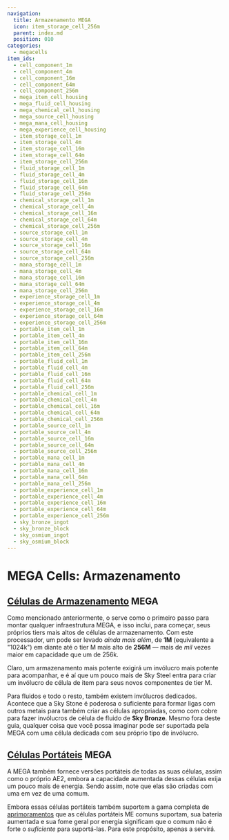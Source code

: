 ```yaml
---
navigation:
  title: Armazenamento MEGA
  icon: item_storage_cell_256m
  parent: index.md
  position: 010
categories:
  - megacells
item_ids:
  - cell_component_1m
  - cell_component_4m
  - cell_component_16m
  - cell_component_64m
  - cell_component_256m
  - mega_item_cell_housing
  - mega_fluid_cell_housing
  - mega_chemical_cell_housing
  - mega_source_cell_housing
  - mega_mana_cell_housing
  - mega_experience_cell_housing
  - item_storage_cell_1m
  - item_storage_cell_4m
  - item_storage_cell_16m
  - item_storage_cell_64m
  - item_storage_cell_256m
  - fluid_storage_cell_1m
  - fluid_storage_cell_4m
  - fluid_storage_cell_16m
  - fluid_storage_cell_64m
  - fluid_storage_cell_256m
  - chemical_storage_cell_1m
  - chemical_storage_cell_4m
  - chemical_storage_cell_16m
  - chemical_storage_cell_64m
  - chemical_storage_cell_256m
  - source_storage_cell_1m
  - source_storage_cell_4m
  - source_storage_cell_16m
  - source_storage_cell_64m
  - source_storage_cell_256m
  - mana_storage_cell_1m
  - mana_storage_cell_4m
  - mana_storage_cell_16m
  - mana_storage_cell_64m
  - mana_storage_cell_256m
  - experience_storage_cell_1m
  - experience_storage_cell_4m
  - experience_storage_cell_16m
  - experience_storage_cell_64m
  - experience_storage_cell_256m
  - portable_item_cell_1m
  - portable_item_cell_4m
  - portable_item_cell_16m
  - portable_item_cell_64m
  - portable_item_cell_256m
  - portable_fluid_cell_1m
  - portable_fluid_cell_4m
  - portable_fluid_cell_16m
  - portable_fluid_cell_64m
  - portable_fluid_cell_256m
  - portable_chemical_cell_1m
  - portable_chemical_cell_4m
  - portable_chemical_cell_16m
  - portable_chemical_cell_64m
  - portable_chemical_cell_256m
  - portable_source_cell_1m
  - portable_source_cell_4m
  - portable_source_cell_16m
  - portable_source_cell_64m
  - portable_source_cell_256m
  - portable_mana_cell_1m
  - portable_mana_cell_4m
  - portable_mana_cell_16m
  - portable_mana_cell_64m
  - portable_mana_cell_256m
  - portable_experience_cell_1m
  - portable_experience_cell_4m
  - portable_experience_cell_16m
  - portable_experience_cell_64m
  - portable_experience_cell_256m
  - sky_bronze_ingot
  - sky_bronze_block
  - sky_osmium_ingot
  - sky_osmium_block
---
```


# MEGA Cells: Armazenamento

<GameScene zoom="8" background="transparent">
  <ImportStructure src="assets/assemblies/drive_cells.snbt" />
  <IsometricCamera yaw="195" pitch="10" />
</GameScene>

## [Células de Armazenamento](ae2:items-blocks-machines/storage_cells.md) MEGA

<Row>
  <ItemImage id="mega_item_cell_housing" scale="4" />
  <ItemImage id="item_storage_cell_1m" scale="4" />
  <ItemImage id="item_storage_cell_4m" scale="4" />
  <ItemImage id="item_storage_cell_16m" scale="4" />
  <ItemImage id="item_storage_cell_64m" scale="4" />
  <ItemImage id="item_storage_cell_256m" scale="4" />
</Row>

Como mencionado anteriormente, o <ItemLink id="megacells:accumulation_processor" /> serve como o primeiro passo para montar
qualquer infraestrutura MEGA, e isso inclui, para começar, seus próprios tiers mais altos de células de armazenamento. Com este
processador, um <ItemLink id="ae2:cell_component_256k" /> pode ser levado *ainda mais além*, de **1M** (equivalente a
"1024k") em diante até o tier M mais alto de **256M** — mais de *mil* vezes maior em capacidade que um de 256k.

<RecipeFor id="cell_component_1m" />
<RecipeFor id="cell_component_4m" />
<RecipeFor id="cell_component_16m" />
<RecipeFor id="cell_component_64m" />
<RecipeFor id="cell_component_256m" />

Claro, um armazenamento mais potente exigirá um invólucro mais potente para acompanhar, e é aí que um pouco mais de Sky Steel entra
para criar um invólucro de célula de item para seus novos componentes de tier M.

<Row>
  <RecipeFor id="mega_item_cell_housing" />
  <Recipe id="cells/standard/item_storage_cell_1m" />
  <Recipe id="cells/standard/item_storage_cell_1m_with_housing" />
</Row>

Para fluidos e todo o resto, também existem invólucros dedicados. Acontece que a Sky Stone é poderosa o suficiente para
formar ligas com outros metais para também criar as células apropriadas, como com cobre para fazer invólucros de célula de fluido
de **Sky Bronze**. Mesmo fora deste guia, qualquer coisa que você possa imaginar pode ser suportada pela MEGA com uma célula dedicada
com seu próprio tipo de invólucro.

<Row>
  <ItemImage id="sky_bronze_ingot" scale="4" />
  <ItemImage id="mega_fluid_cell_housing" scale="4" />
  <ItemImage id="fluid_storage_cell_1m" scale="4" />
  <ItemImage id="fluid_storage_cell_4m" scale="4" />
  <ItemImage id="fluid_storage_cell_16m" scale="4" />
  <ItemImage id="fluid_storage_cell_64m" scale="4" />
  <ItemImage id="fluid_storage_cell_256m" scale="4" />
</Row>

<Row>
  <Recipe id="transform/sky_bronze_ingot" />
  <RecipeFor id="mega_fluid_cell_housing" />
</Row>

## [Células Portáteis](ae2:items-blocks-machines/storage_cells.md#portable-item-storage) MEGA

A MEGA também fornece versões portáteis de todas as suas células, assim como o próprio AE2, embora a capacidade aumentada dessas
células exija um pouco mais de energia. Sendo assim, note que elas são criadas com uma
<ItemLink id="ae2:dense_energy_cell" /> em vez de uma <ItemLink id="ae2:energy_cell" /> comum.

Embora essas células portáteis também suportem a gama completa de [aprimoramentos](ae2:items-blocks-machines/upgrade_cards.md) que
as células portáteis ME comuns suportam, sua bateria aumentada e sua fome geral por energia significam que o
<ItemLink id="ae2:energy_card" /> comum não é forte o *suficiente* para suportá-las. Para este propósito, apenas a
<ItemLink id="megacells:greater_energy_card" /> servirá.

<Row>
  <RecipeFor id="portable_item_cell_1m" />
</Row>
